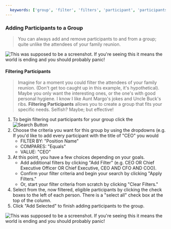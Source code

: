 ```yaml
---
  keywords: ['group', 'filter', 'filters', 'participant', 'participants', ]
---
```


### Adding Participants to a Group

>You can always add and remove participants to and from a group; quite unlike the attendees of your family reunion.

![This was supposed to be a screenshot. If you're seeing this it means the world is ending and you should probably panic!](http://ima.gs/Placeholder-400x200.png "This will be a gif of the process to add and remove participants to and from a group")


#### Filtering Participants

> Imagine for a moment you could filter the attendees of your family reunion. (Don't get too caught up in this example, it's hypothetical). Maybe you only want the interesting ones, or the one's with good personal hygiene.  I know I like Aunt Margo's jokes and Uncle Buck's ribs. **Filtering Participants** allows you to create a group that fits your specific needs. Selfish? Maybe; but effective!

1. To begin filtering out participants for your group click the ![Search Button](https://octodex.github.com/images/yaktocat)
2. Choose the criteria you want for this group by using the dropdowns (e.g. If you'd like to add every participant with the title of "CEO" you would 
	* FILTER BY: "Position Name" 
	* COMPARES: "Equals" 
	* VALUE:  "CEO" 
3. At this point, you have a few choices depending on your goals.
	* Add additional filters by clicking "Add Filter" (e.g. CEO OR Chief Executive Officer OR Chief Executive, CEO AND CFO AND COO).
	* Confirm your filter criteria and begin your search by clicking "Apply Filters."
	* Or, start your filter criteria from scratch by clicking "Clear Filters."
4. Select from the, now filtered, eligible participants by clicking the check boxes to the left of each person. There is a "select all" check box at the top of the column.
5. Click "Add Selected" to finish adding participants to the group. 

![This was supposed to be a screenshot. If you're seeing this it means the world is ending and you should probably panic!](http://ima.gs/Placeholder-400x200.png "This will be a gif of the process of filtering participants and adding them to a group")

